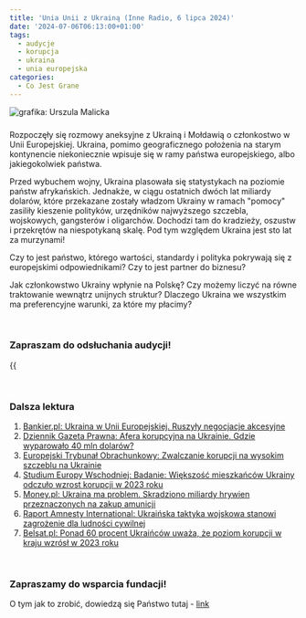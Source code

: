 ```yaml
---
title: 'Unia Unii z Ukrainą (Inne Radio, 6 lipca 2024)'
date: '2024-07-06T06:13:00+01:00'
tags:
  - audycje
  - korupcja
  - ukraina
  - unia europejska
categories:
  - Co Jest Grane
---
```


![grafika: Urszula Malicka](/uploads/CJG_73_2024_07_06.png)

### 

Rozpoczęły się rozmowy aneksyjne z Ukrainą i Mołdawią o członkostwo w Unii Europejskiej. Ukraina, pomimo geograficznego położenia na starym kontynencie niekoniecznie wpisuje się w ramy państwa europejskiego, albo jakiegokolwiek państwa.

Przed wybuchem wojny, Ukraina plasowała się statystykach na poziomie państw afrykańskich. Jednakże, w ciągu ostatnich dwóch lat miliardy dolarów, które przekazane zostały władzom Ukrainy w ramach "pomocy" zasiliły kieszenie polityków, urzędników najwyższego szczebla, wojskowych, gangsterów i oligarchów. Dochodzi tam do kradzieży, oszustw i przekrętów na niespotykaną skalę. Pod tym względem Ukraina jest sto lat za murzynami! 

Czy to jest państwo, którego wartości, standardy i polityka pokrywają się z europejskimi odpowiednikami? Czy to jest partner do biznesu? 

Jak członkowstwo Ukrainy wpłynie na Polskę? Czy możemy liczyć na równe traktowanie wewnątrz unijnych struktur? Dlaczego Ukraina we wszystkim ma preferencyjne warunki, za które my płacimy?

<br>

### Zapraszam do odsłuchania audycji!

{{<audio src="audio/LONG CJG_73_2024_07_06.mp3" caption="Zapis audycji CJG, publikowanej na łamach Innego Radia Głuchołazy w dniu 6 lipca 2024">}}

<br>

### Dalsza lektura

1. [Bankier.pl: Ukraina w Unii Europejskiej. Ruszyły negocjacje akcesyjne](https://www.bankier.pl/wiadomosc/Ukraina-w-Unii-Europejskiej-Ruszyly-negocjacje-akcesyjne-8771315.html)
2. [Dziennik Gazeta Prawna: Afera korupcyjna na Ukrainie. Gdzie wyparowało 40 mln dolarów?](https://www.gazetaprawna.pl/wiadomosci/swiat/artykuly/9412024,afera-korupcyjna-w-ukrainie-gdzie-wyparowalo-40-mln-dolarow.html)
3. [Europejski Trybunał Obrachunkowy: Zwalczanie korupcji na wysokim szczeblu na Ukrainie](https://op.europa.eu/webpub/eca/special-reports/ukraine-23-2021/pl/)
4. [Studium Europy Wschodniej: Badanie: Większość mieszkańców Ukrainy odczuło wzrost korupcji w 2023 roku](https://studium.uw.edu.pl/badanie-wiekszosc-mieszkancow-ukrainy-odczulo-wzrost-korupcji-w-2023-roku/)
5. [Money.pl: Ukraina ma problem. Skradziono miliardy hrywien przeznaczonych na zakup amunicji](https://www.money.pl/gospodarka/ukraina-ma-problem-skradziono-miliardy-hrywien-przeznaczonych-na-zakup-amunicji-6989615362005952a.html)
6. [Raport Amnesty International: Ukraińska taktyka wojskowa stanowi zagrożenie dla ludności cywilnej](https://www.amnesty.org.pl/ukrainska-taktyka-wojskowa-stanowi-zagrozenie-dla-ludnosci-cywilnej/)
7. [Belsat.pl: Ponad 60 procent Ukraińców uważa, że poziom korupcji w kraju wzrósł w 2023 roku](https://belsat.eu/pl/news/21-03-2024-ponad-60-procent-ukraincow-uwaza-ze-poziom-korupcji-w-kraju-wzrosl-w-2023-roku)

<br>

### Zapraszamy do wsparcia fundacji!
O tym jak to zrobić, dowiedzą się Państwo tutaj - [link](https://audycje.com.pl/posts/wsparcie/)